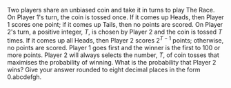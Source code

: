 Two players share an unbiased coin and take it in turns to play The Race.
On Player 1's turn, the coin is tossed once. If it comes up Heads, then Player 1 scores one point; if it comes up Tails, then no points are scored.
On Player 2's turn, a positive integer, $T$, is chosen by Player 2 and the coin is tossed $T$ times. If it comes up all Heads, then Player 2 scores $2^{T-1}$ points; otherwise, no points are scored.
Player 1 goes first and the winner is the first to 100 or more points.
Player 2 will always selects the number, $T$, of coin tosses that maximises the probability of winning.
What is the probability that Player 2 wins?
Give your answer rounded to eight decimal places in the form 0.abcdefgh.